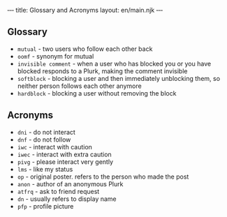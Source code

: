 ‐‐‐
title: Glossary and Acronyms
layout: en/main.njk
‐‐‐
## Glossary

- `mutual` - two users who follow each other back
- `oomf` - synonym for mutual
- `invisible comment` - when a user who has blocked you or you have blocked responds to a Plurk, making the comment invisible
- `softblock` - blocking a user and then immediately unblocking them, so neither person follows each other anymore
- `hardblock` - blocking a user without removing the block

## Acronyms

- `dni` - do not interact
- `dnf` - do not follow
- `iwc` - interact with caution
- `iwec` - interact with extra caution
- `pivg` - please interact very gently
- `lms` - like my status
- `op` - original poster. refers to the person who made the post
- `anon` - author of an anonymous Plurk
- `atfrq` - ask to friend request
- `dn` - usually refers to display name
- `pfp` - profile picture